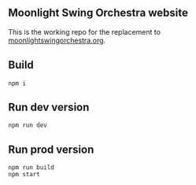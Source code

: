 ## Moonlight Swing Orchestra website
This is the working repo for the replacement to [moonlightswingorchestra.org](http://moonlightswingorchestra.org/ "Moonlight Swing Orchestra").

## Build
`npm i`

## Run dev version
`npm run dev`

## Run prod version
```
npm run build
npm start
```